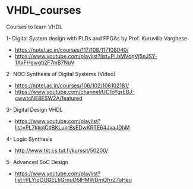 # VHDL_courses
Courses to learn VHDL 

1- Digital System design with PLDs and FPGAs by Prof. Kuruvilla Varghese
- https://nptel.ac.in/courses/117/108/117108040/
- https://www.youtube.com/playlist?list=PLbMVogVj5nJSY-1XxFHgwgtj2F7mB7NuV 
 
2- NOC:Synthesis of Digital Systems (Video)
- https://nptel.ac.in/courses/106/102/106102181/
- https://www.youtube.com/channel/UC1oYgrEBJ-cwwtcNE8ESW2A/featured 
 
3- Digital Design VHDL
- https://www.youtube.com/playlist?list=PL7kkolCtIBKLukrBsEDwKRTE64JvaJDhM 
 
4- Logic Synthesis
- http://www.tkt.cs.tut.fi/kurssit/50200/
 
5- Advanced SoC Design
- https://www.youtube.com/playlist?list=PLYIqOUGELfjGrnuO5lHMWDmQfrrZ7qHeu
